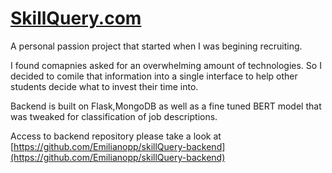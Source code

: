 # [SkillQuery.com](https://skillquery.com/)

A personal passion project that started when I was begining recruiting. 

I found comapnies asked for an overwhelming amount of technologies. So I decided to comile that information into a single interface to help other students decide what to invest their time into. 

Backend is built on Flask,MongoDB as well as a fine tuned BERT model that was tweaked for classification of job descriptions. 

Access to backend repository please take a look at [https://github.com/Emilianopp/skillQuery-backend](https://github.com/Emilianopp/skillQuery-backend)
